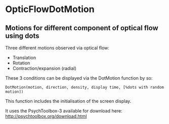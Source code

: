 # OpticFlowDotMotion
## Motions for different component of optical flow using dots

Three different motions observed via optical flow: 
  - Translation
  - Rotation
  - Contraction/expansion (radial)
  
These 3 conditions can be displayed via the DotMotion function by so:

```
DotMotion(motion, direction, density, display time, [%dots with random motion])
```

This function includes the initialisation of the screen display.

It uses the PsychToolbox-3 available for download here: http://psychtoolbox.org/download.html

